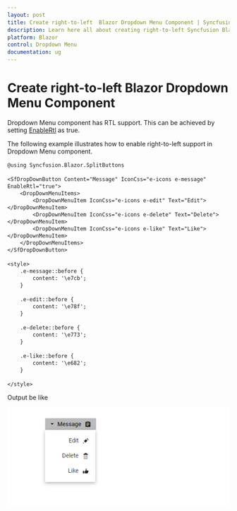 ```yaml
---
layout: post
title: Create right-to-left  Blazor Dropdown Menu Component | Syncfusion
description: Learn here all about creating right-to-left Syncfusion Blazor Dropdown Menu component and much more.
platform: Blazor
control: Dropdown Menu
documentation: ug
---
```


# Create right-to-left Blazor Dropdown Menu Component

Dropdown Menu component has RTL support. This can be achieved by setting [EnableRtl](https://help.syncfusion.com/cr/blazor/Syncfusion.Blazor.SplitButtons.SfDropDownButton.html#Syncfusion_Blazor_SplitButtons_SfDropDownButton_EnableRtl) as true.

The following example illustrates how to enable right-to-left support in Dropdown Menu component.

```cshtml
@using Syncfusion.Blazor.SplitButtons

<SfDropDownButton Content="Message" IconCss="e-icons e-message" EnableRtl="true">
    <DropDownMenuItems>
        <DropDownMenuItem IconCss="e-icons e-edit" Text="Edit"></DropDownMenuItem>
        <DropDownMenuItem IconCss="e-icons e-delete" Text="Delete"></DropDownMenuItem>
        <DropDownMenuItem IconCss="e-icons e-like" Text="Like"></DropDownMenuItem>
    </DropDownMenuItems>
</SfDropDownButton>

<style>
    .e-message::before {
        content: '\e7cb';
    }

    .e-edit::before {
        content: '\e78f';
    }

    .e-delete::before {
        content: '\e773';
    }

    .e-like::before {
        content: '\e682';
    }

</style>

```

Output be like

![Button Sample](./../images/ddb-rtl.png)